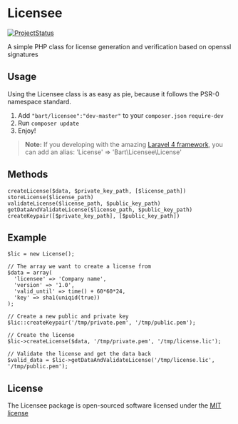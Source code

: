 # Licensee

[![ProjectStatus](http://stillmaintained.com/bart/licensee.png)](http://stillmaintained.com/bart/licensee)

A simple PHP class for license generation and verification based on openssl signatures


## Usage

Using the Licensee class is as easy as pie, because it follows the PSR-0 namespace standard.

1. Add `"bart/licensee":"dev-master"` to your `composer.json` `require-dev`
2. Run `composer update`
3. Enjoy!

> **Note:** If you developing with the amazing [Laravel 4 framework](http://www.laravel.com), you can add an alias: 'License' => 'Bart\Licensee\License'


## Methods

```
createLicense($data, $private_key_path, [$license_path])
storeLicense($license_path)
validateLicense($license_path, $public_key_path)
getDataAndValidateLicense($license_path, $public_key_path)
createKeypair([$private_key_path], [$public_key_path])
```


## Example

```
$lic = new License();

// The array we want to create a license from
$data = array(
  'licensee' => 'Company name',
  'version' => '1.0',
  'valid_until' => time() + 60*60*24,
  'key' => sha1(uniqid(true))
);

// Create a new public and private key
$lic::createKeypair('/tmp/private.pem', '/tmp/public.pem');

// Create the license
$lic->createLicense($data, '/tmp/private.pem', '/tmp/license.lic');

// Validate the license and get the data back
$valid_data = $lic->getDataAndValidateLicense('/tmp/license.lic', '/tmp/public.pem');
```


## License

The Licensee package is open-sourced software licensed under the [MIT license](http://opensource.org/licenses/MIT)
